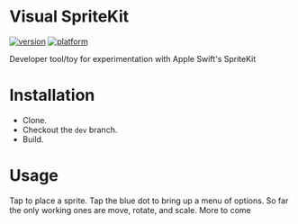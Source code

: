 # Visual SpriteKit

[![version](https://img.shields.io/badge/version-v0.1-blue?style=plastic)](https://www.github.com/SaganRitual/VisualSpriteKit)
[![platform](https://img.shields.io/badge/platform-ios%20%7C%20macos-lightgrey?style=plastic)](https://www.github.com/SaganRitual/VisualSpriteKit)

Developer tool/toy for experimentation with Apple Swift's SpriteKit

# Installation

* Clone.
* Checkout the `dev` branch.
* Build.

# Usage

Tap to place a sprite. Tap the blue dot to bring up a menu of options. So far the only working
ones are move, rotate, and scale. More to come
